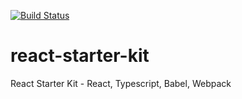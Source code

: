 [![Build Status](https://travis-ci.org/sisa-cafe/react-starter-kit.svg?branch=master)](https://travis-ci.org/sisa-cafe/react-starter-kit)

# react-starter-kit
React Starter Kit - React, Typescript, Babel, Webpack
